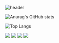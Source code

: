 <!-- - 👋 Hi, I’m jihyun~
- 👀 I’m interested in >> books, music, new and challenging things
- 🌱 I’m currently learning >> html, css, scss, jquery, javascript, react.js, next.js
- 📫 How to reach me >> jkim68888@gmail.com -->

<!---****
jkim68888/jkim68888 is a ✨ **special** ✨ repository because its `README.md` (this file) appears on your GitHub profile.
You can click the Preview link to take a look at your changes. - 💞️ I’m looking to collaborate on ...
--->

![header](https://capsule-render.vercel.app/api?type=waving&color=gradient&height=170&section=header&text=Hi%20there,%20I'm%20Jihyun%20👋&fontAlignY=31&fontSize=30&fontColor=ffffff&descSize=22&descAlignY=48&descAlign=49)

<!-- <div align="center">

## 🔨 Tech Stack

<div>
  <img src="https://techstack-generator.vercel.app/graphql-icon.svg" alt="icon" width="64" height="64" />
</div>

## 👩 Me

</div> -->

![Anurag's GitHub stats](https://github-readme-stats.vercel.app/api?username=jkim68888&show_icons=true&theme=radical&count_private=true&include_all_commits=true)

![Top Langs](https://github-readme-stats.vercel.app/api/top-langs/?username=jkim68888&theme=radical&layout=compact&hide=html&langs_count=4&count_private=true)


<span>
<a target="_blank" href="https://jkim68888.tistory.com/"><img src="https://img.shields.io/badge/Blog-00CCBB?style=plastic&logo=blogger&logoColor=white" /></a>
</span>
<span>
<a target="_blank" href="https://ios-resume-jik.notion.site/ios-resume-jik/IOS-Developer-083cef77357747378171705df51aec0f"><img src="https://img.shields.io/badge/Resume-FC60A8?style=plastic&logo=notion&logoColor=white" /></a>
</span>
<span>
<a href="mailto:jkim68888@gmail.com"><img src="https://img.shields.io/badge/Gmail-ea4335?style=plastic&logo=gmail&logoColor=white" /></a>
</span>
<span>
<img src="https://hits.seeyoufarm.com/api/count/incr/badge.svg?url=https%3A%2F%2Fgithub.com%2Fjkim68888&count_bg=%2379C83D&title_bg=%23555555&icon=&icon_color=%23E7E7E7&title=hits&edge_flat=false"/>
</span>
